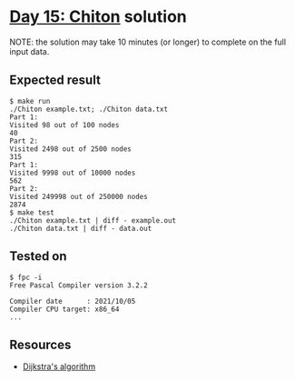 # [Day 15: Chiton](https://adventofcode.com/2021/day/15) solution

NOTE: the solution may take 10 minutes (or longer) to complete on the full input data.

## Expected result
```
$ make run
./Chiton example.txt; ./Chiton data.txt
Part 1: 
Visited 98 out of 100 nodes
40
Part 2: 
Visited 2498 out of 2500 nodes
315
Part 1: 
Visited 9998 out of 10000 nodes
562
Part 2: 
Visited 249998 out of 250000 nodes
2874
$ make test
./Chiton example.txt | diff - example.out
./Chiton data.txt | diff - data.out
```

## Tested on
```
$ fpc -i
Free Pascal Compiler version 3.2.2

Compiler date      : 2021/10/05
Compiler CPU target: x86_64
...
```

## Resources
* [Dijkstra's algorithm](https://en.wikipedia.org/wiki/Dijkstra%27s_algorithm)
